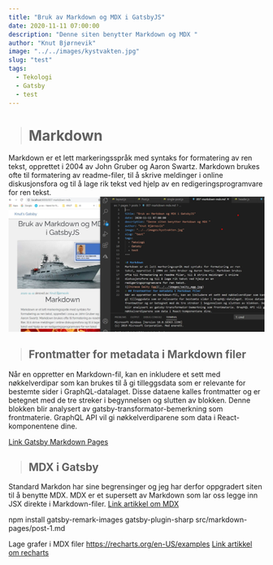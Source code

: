 ```yaml
---
title: "Bruk av Markdown og MDX i GatsbyJS"
date: 2020-11-11 07:00:00
description: "Denne siten benytter Markdown og MDX "
author: "Knut Bjørnevik"
image: "../../images/kystvakten.jpg"
slug: "test"
tags:
  - Tekologi
  - Gatsby
  - test
---
```


># Markdown
Markdown er et lett markeringsspråk med syntaks for formatering av ren 
tekst, opprettet i 2004 av John Gruber og Aaron Swartz. Markdown brukes
ofte til formatering av readme-filer, til å skrive meldinger i online 
diskusjonsfora og til å lage rik tekst ved hjelp av en 
redigeringsprogramvare for ren tekst.
![Skjermdump](../../images/markdown-eksempel.jpg)
> ## Frontmatter for metadata i Markdown filer
Når en oppretter en Markdown-fil, kan en inkludere et sett med nøkkelverdipar som kan brukes til å gi tilleggsdata som er relevante for bestemte sider i GraphQL-datalaget. Disse dataene kalles frontmatter og er betegnet med de tre streker i begynnelsen og slutten av blokken. Denne blokken blir analysert av gatsby-transformator-bemerkning som frontmaterie. GraphQL API vil gi nøkkelverdiparene som data i React-komponentene dine.

<a target="_blank" rel="noopener noreferrer" 
href= "https://www.gatsbyjs.com/docs/adding-markdown-pages" > Link Gatsby Markdown Pages</a>


>## MDX i Gatsby
Standard Markdon har sine begrensinger og jeg har derfor oppgradert siten til å benytte MDX. MDX er et supersett av Markdown som lar oss legge inn JSX direkte i Markdown-filer.
<a target="_blank" rel="noopener noreferrer" href= "https://www.digitalocean.com/community/tutorials/gatsbyjs-mdx-in-gatsby" > Link artikkel om MDX </a>

npm install gatsby-remark-images gatsby-plugin-sharp
src/markdown-pages/post-1.md

Lage grafer i MDX filer https://recharts.org/en-US/examples
<a target="_blank" rel="noopener noreferrer" href= "https://recharts.org/" > Link artikkel om recharts </a>
